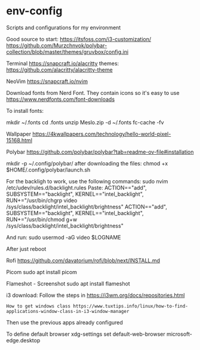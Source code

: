 # env-config
Scripts and configurations for my environment

Good source to start:
https://itsfoss.com/i3-customization/
https://github.com/Murzchnvok/polybar-collection/blob/master/themes/gruvbox/config.ini


Terminal
https://snapcraft.io/alacritty
themes: https://github.com/alacritty/alacritty-theme


NeoVim
https://snapcraft.io/nvim


Download fonts from Nerd Font. They contain icons so it's easy to use
https://www.nerdfonts.com/font-downloads

To install fonts:

mkdir ~/.fonts
cd .fonts
unzip Meslo.zip -d ~/.fonts
fc-cache -fv

Wallpaper
https://4kwallpapers.com/technology/hello-world-pixel-15168.html

Polybar
https://github.com/polybar/polybar?tab=readme-ov-file#installation

mkdir -p ~/.config/polybar/
after downloading the files:
chmod +x $HOME/.config/polybar/launch.sh

For the backligh to work, use the following commands:
sudo nvim /etc/udev/rules.d/backlight.rules
Paste:
ACTION=="add", SUBSYSTEM=="backlight", KERNEL=="intel_backlight", RUN+="/usr/bin/chgrp video /sys/class/backlight/intel_backlight/brightness"
ACTION=="add", SUBSYSTEM=="backlight", KERNEL=="intel_backlight", RUN+="/usr/bin/chmod g+w /sys/class/backlight/intel_backlight/brightness"

And run:
sudo usermod -aG video $LOGNAME

After just reboot


Rofi
https://github.com/davatorium/rofi/blob/next/INSTALL.md


Picom
sudo apt install picom

Flameshot - Screenshot
sudo apt install flameshot


i3 download:
Follow the steps in https://i3wm.org/docs/repositories.html

    How to get windows class https://www.tuxtips.info/linux/how-to-find-applications-window-class-in-i3-window-manager
Then use the previous apps already configured

To define default browser
xdg-settings set default-web-browser microsoft-edge.desktop
